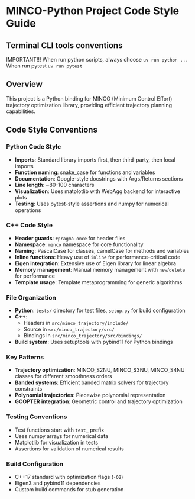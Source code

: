 # MINCO-Python Project Code Style Guide

## Terminal CLI tools conventions
IMPORTANT!!!
When run python scripts, always choose
`uv run python ...`
When run pytest
`uv run pytest`

## Overview
This project is a Python binding for MINCO (Minimum Control Effort) trajectory optimization library, providing efficient trajectory planning capabilities.

## Code Style Conventions

### Python Code Style
- **Imports**: Standard library imports first, then third-party, then local imports
- **Function naming**: snake_case for functions and variables
- **Documentation**: Google-style docstrings with Args/Returns sections
- **Line length**: ~80-100 characters
- **Visualization**: Uses matplotlib with WebAgg backend for interactive plots
- **Testing**: Uses pytest-style assertions and numpy for numerical operations

### C++ Code Style
- **Header guards**: `#pragma once` for header files
- **Namespace**: `minco` namespace for core functionality
- **Naming**: PascalCase for classes, camelCase for methods and variables
- **Inline functions**: Heavy use of `inline` for performance-critical code
- **Eigen integration**: Extensive use of Eigen library for linear algebra
- **Memory management**: Manual memory management with `new`/`delete` for performance
- **Template usage**: Template metaprogramming for generic algorithms

### File Organization
- **Python**: `tests/` directory for test files, `setup.py` for build configuration
- **C++**: 
  - Headers in `src/minco_trajectory/include/`
  - Source in `src/minco_trajectory/src/`
  - Bindings in `src/minco_trajectory/src/bindings/`
- **Build system**: Uses setuptools with pybind11 for Python bindings

### Key Patterns
- **Trajectory optimization**: MINCO_S2NU, MINCO_S3NU, MINCO_S4NU classes for different smoothness orders
- **Banded systems**: Efficient banded matrix solvers for trajectory constraints
- **Polynomial trajectories**: Piecewise polynomial representation
- **GCOPTER integration**: Geometric control and trajectory optimization

### Testing Conventions
- Test functions start with `test_` prefix
- Uses numpy arrays for numerical data
- Matplotlib for visualization in tests
- Assertions for validation of numerical results

### Build Configuration
- C++17 standard with optimization flags (`-O2`)
- Eigen3 and pybind11 dependencies
- Custom build commands for stub generation